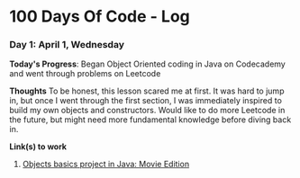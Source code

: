 # 100 Days Of Code - Log

### Day 1: April 1, Wednesday

**Today's Progress**: Began Object Oriented coding in Java on Codecademy and went through problems on Leetcode

**Thoughts** To be honest, this lesson scared me at first. It was hard to jump in, but once I went through the first section, I was immediately inspired to build my own objects and constructors. Would like to do more Leetcode in the future, but might need more fundamental knowledge before diving back in.

**Link(s) to work**
1. [Objects basics project in Java: Movie Edition](https://github.com/shanicesmith98/coding-problems/blob/master/Movies.java)
